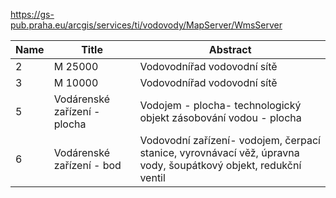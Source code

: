 https://gs-pub.praha.eu/arcgis/services/ti/vodovody/MapServer/WmsServer

|Name|Title|Abstract|
|--|--|--|
|2|M 25000|Vodovodnířad vodovodní sítě|
|3|M 10000|Vodovodnířad vodovodní sítě|
|5|Vodárenské zařízení - plocha|Vodojem - plocha- technologický objekt zásobování vodou - plocha|
|6|Vodárenské zařízení - bod|Vodovodní zařízení- vodojem, čerpací stanice, vyrovnávací věž, úpravna vody, šoupátkový objekt, redukční ventil|
